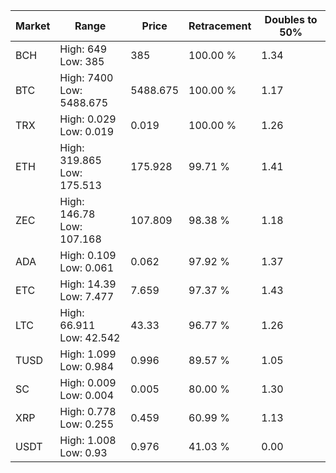 | Market | Range | Price| Retracement | Doubles to 50% |
| --- | --- | --- | --- | --- |
| BCH | High: 649<br />Low: 385 | 385 | 100.00 % | 1.34 |
| BTC | High: 7400<br />Low: 5488.675 | 5488.675 | 100.00 % | 1.17 |
| TRX | High: 0.029<br />Low: 0.019 | 0.019 | 100.00 % | 1.26 |
| ETH | High: 319.865<br />Low: 175.513 | 175.928 | 99.71 % | 1.41 |
| ZEC | High: 146.78<br />Low: 107.168 | 107.809 | 98.38 % | 1.18 |
| ADA | High: 0.109<br />Low: 0.061 | 0.062 | 97.92 % | 1.37 |
| ETC | High: 14.39<br />Low: 7.477 | 7.659 | 97.37 % | 1.43 |
| LTC | High: 66.911<br />Low: 42.542 | 43.33 | 96.77 % | 1.26 |
| TUSD | High: 1.099<br />Low: 0.984 | 0.996 | 89.57 % | 1.05 |
| SC | High: 0.009<br />Low: 0.004 | 0.005 | 80.00 % | 1.30 |
| XRP | High: 0.778<br />Low: 0.255 | 0.459 | 60.99 % | 1.13 |
| USDT | High: 1.008<br />Low: 0.93 | 0.976 | 41.03 % | 0.00 |
